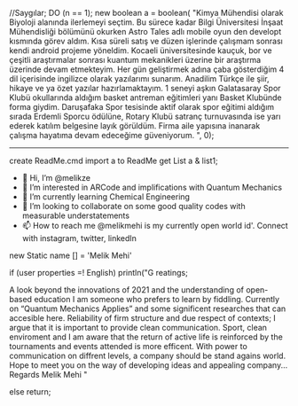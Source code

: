 //Saygılar; 
DO (n == 1);
new boolean a = boolean(
"Kimya Mühendisi olarak Biyoloji alanında ilerlemeyi seçtim. Bu sürece kadar Bilgi 
Üniversitesi İnşaat Mühendisliği bölümünü okurken Astro Tales adlı mobile oyun den 
developt kısmında görev aldım. Kısa süreli satış ve düzen işlerinde çalışmam sonrası kendi 
android projeme yöneldim. Kocaeli üniversitesinde kauçuk, bor ve çeşitli araştırmalar 
sonrası kuantum mekanikleri üzerine bir araştırma üzerinde devam etmekteyim. Her gün 
geliştirmek adına çaba gösterdiğim 4 dil içerisinde ingilizce olarak yazılarımı sunarım. 
Anadilim Türkçe ile şiir, hikaye ve ya özet yazılar hazırlamaktayım. 1 seneyi aşkın 
Galatasaray Spor Klubü okullarında aldığım basket antreman eğitimleri yanı Basket 
Klubünde forma giydim. Daruşafaka Spor tesisinde aktif olarak spor eğitimi aldığım sırada 
Erdemli Sporcu ödülüne, Rotary Klubü satranç turnuvasında ise yarı ederek katılım 
belgesine layık görüldüm. Firma aile yapısına inanarak çalışma hayatıma devam edeceğime 
güveniyorum. ", 0);
______
create ReadMe.cmd
import a to ReadMe
get List a & list1;

- 👋 Hi, I’m @melikze
- 👀 I’m interested in ARCode and implifications with Quantum Mechanics
- 🌱 I’m currently learning Chemical Engineering
- 💞️ I’m looking to collaborate on some good quality codes with measurable understatements
- 📫 How to reach me @melikmehi is my currently open world id'. Connect with instagram, twitter, linkedIn

new Static name [] = 'Melik Mehi'

if (user properties =! English)
println("G reatings;

A look beyond the innovations of 2021 and the understanding of open-based education 
I am someone who prefers to learn by fiddling. Currently on “Quantum Mechanics Applies” 
and some significent researches that can accesible here. Reliability of firm structure and due 
respect of contexts; I argue that it is important to provide clean communication. Sport, clean 
enviroment and I am aware that the return of active life is reinforced by the tournaments and 
events attended is more efficent. With power to communication on diffrent levels, a company 
should be stand agains world. Hope to meet you on the way of developing ideas and appealing
company...
Regards
Melik Mehi "

else 
return; 

<!---
melikze/melikze is a ✨ special ✨ repository because its `README.md` (this file) appears on your GitHub profile.
You can click the Preview link to take a look at your changes.
--->
